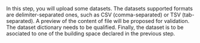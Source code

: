 In this step, you will upload some datasets. The datasets supported formats are delimiter-separated ones, such as CSV (comma-separated) or TSV (tab-separated). A preview of the content of file will be proposed for validation. The dataset dictionary needs to be qualified. Finally, the dataset is to be asociated to one of the building space declared in the previous step.